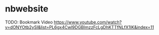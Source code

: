 # nbwebsite

TODO: Bookmark Video https://www.youtube.com/watch?v=dONYOtb2ySI&list=PL6gx4Cwl9DGBlmzzFcLgDhKTTfNLfX1IK&index=11
